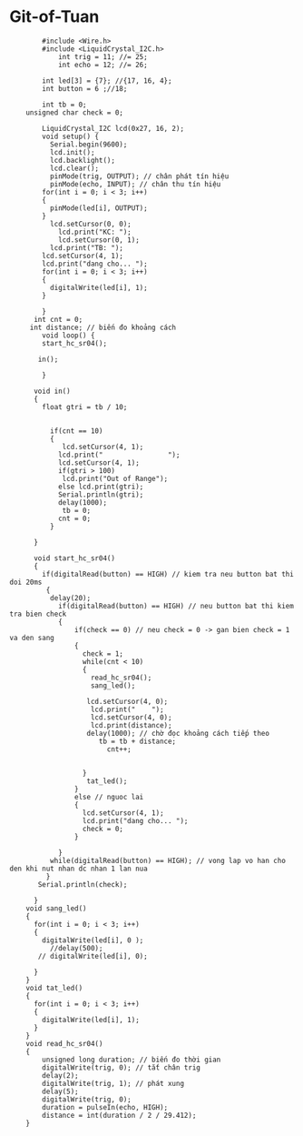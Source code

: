 # Git-of-Tuan 

			#include <Wire.h>
			#include <LiquidCrystal_I2C.h>
				int trig = 11; //= 25;
				int echo = 12; //= 26;

			int led[3] = {7}; //{17, 16, 4};
			int button = 6 ;//18;

			int tb = 0;
		unsigned char check = 0;

			LiquidCrystal_I2C lcd(0x27, 16, 2);
			void setup() {
			  Serial.begin(9600);
			  lcd.init();
			  lcd.backlight();
			  lcd.clear();
			  pinMode(trig, OUTPUT); // chân phát tín hiệu
			  pinMode(echo, INPUT); // chân thu tín hiệu
			for(int i = 0; i < 3; i++)
			{
			  pinMode(led[i], OUTPUT);
			}
			  lcd.setCursor(0, 0);
				lcd.print("KC: ");
				lcd.setCursor(0, 1);
			  lcd.print("TB: ");
			lcd.setCursor(4, 1);
			lcd.print("dang cho... ");
			for(int i = 0; i < 3; i++)
			{
			  digitalWrite(led[i], 1);
			}
		   
			}
		  int cnt = 0;
		 int distance; // biến đo khoảng cách
			void loop() {
			start_hc_sr04();
		  
		   in();	
				
			}

		  void in()
		  {
			float gtri = tb / 10;
			  

			  if(cnt == 10)
			  {
				 lcd.setCursor(4, 1); 
				lcd.print("                ");
				lcd.setCursor(4, 1);
				if(gtri > 100)
				 lcd.print("Out of Range");
				else lcd.print(gtri);
				Serial.println(gtri);
				delay(1000);     
				 tb = 0;
				cnt = 0;
			  }	   
			  
		  }

		  void start_hc_sr04()
		  { 
			if(digitalRead(button) == HIGH) // kiem tra neu button bat thi doi 20ms
			 {
			  delay(20);      
				if(digitalRead(button) == HIGH) // neu button bat thi kiem tra bien check
				{
					if(check == 0) // neu check = 0 -> gan bien check = 1 va den sang
					{
					  check = 1;  
					  while(cnt < 10)
					  {
						read_hc_sr04();
						sang_led();
						
					   lcd.setCursor(4, 0); 
						lcd.print("    ");
						lcd.setCursor(4, 0);
						lcd.print(distance);
					   delay(1000); // chờ đọc khoảng cách tiếp theo
						  tb = tb + distance;               
							cnt++;

						   
					  } 
					   tat_led();                   
					}
					else // nguoc lai
					{
					  lcd.setCursor(4, 1);
					  lcd.print("dang cho... ");
					  check = 0;       
					}
					
				}
			  while(digitalRead(button) == HIGH); // vong lap vo han cho den khi nut nhan dc nhan 1 lan nua
			 }
		   Serial.println(check);

		  }
		void sang_led()
		{
		  for(int i = 0; i < 3; i++)
		  {
			digitalWrite(led[i], 0 );
			  //delay(500);
		   // digitalWrite(led[i], 0);
		  
		  }
		}
		void tat_led()
		{
		  for(int i = 0; i < 3; i++)
		  {
			digitalWrite(led[i], 1);
		  }
		}
		void read_hc_sr04()
		{
			unsigned long duration; // biến đo thời gian
			digitalWrite(trig, 0); // tắt chân trig
			delay(2);
			digitalWrite(trig, 1); // phát xung
			delay(5);
			digitalWrite(trig, 0);
			duration = pulseIn(echo, HIGH);
			distance = int(duration / 2 / 29.412);
		}